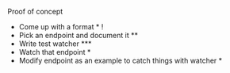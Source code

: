 Proof of concept

- Come up with a format * !
- Pick an endpoint and document it **
- Write test watcher ***
- Watch that endpoint *
- Modify endpoint as an example to catch things with watcher *


